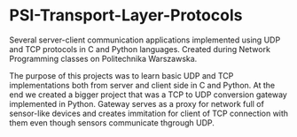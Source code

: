 # PSI-Transport-Layer-Protocols
Several server-client communication applications implemented using UDP and TCP protocols in C and Python languages. Created during Network Programming classes on Politechnika Warszawska.

The purpose of this projects was to learn basic UDP and TCP implementations both from server and client side in C and Python.
At the end we created a bigger project that was a TCP to UDP conversion gateway implemented in Python.
Gateway serves as a proxy for network full of sensor-like devices and creates immitation for client of TCP connection with them even though sensors communicate thgrough UDP.
